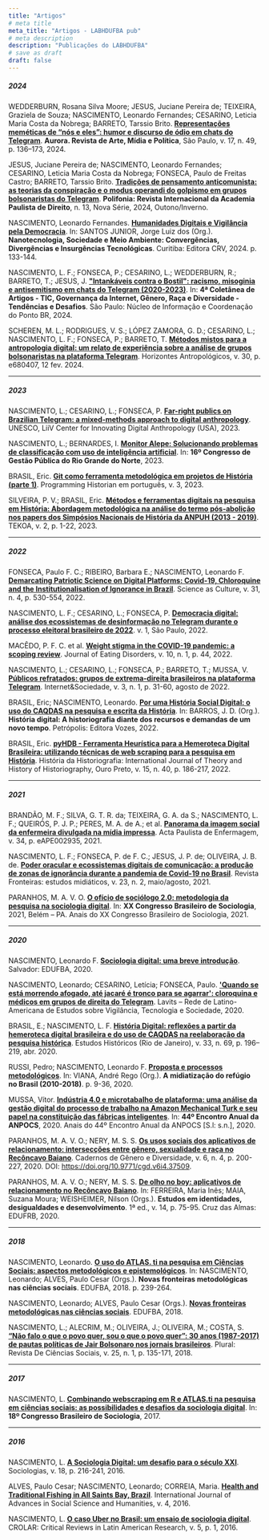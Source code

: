 ```yaml
---
title: "Artigos"
# meta title
meta_title: "Artigos - LABHDUFBA pub"
# meta description
description: "Publicações do LABHDUFBA"
# save as draft
draft: false
---
```


##### 2024

WEDDERBURN, Rosana Silva Moore; JESUS, Juciane Pereira de; TEIXEIRA, Graziela de Souza; NASCIMENTO, Leonardo Fernandes; CESARINO, Leticia Maria Costa da Nobrega; BARRETO, Tarssio Brito. **[Representações meméticas de “nós e eles”: humor e discurso de ódio em chats do Telegram](https://revistas.pucsp.br/index.php/aurora/article/view/66490/45721)**. **Aurora. Revista de Arte, Mídia e Política**, São Paulo, v. 17, n. 49, p. 136–173, 2024.

JESUS, Juciane Pereira de; NASCIMENTO, Leonardo Fernandes; CESARINO, Leticia Maria Costa da Nobrega; FONSECA, Paulo de Freitas Castro; BARRETO, Tarssio Brito. **[Tradições de pensamento anticomunista: as teorias da conspiração e o modus operandi do golpismo em grupos bolsonaristas do Telegram](https://apd.org.br/anexo-tradicoes-de-pensamento-anticomunista-as-teorias-da-conspiracao-e-o-modus-operandi-do-golpismo-em-grupos-bolsonaristas-do-telegram-traditions-of-anti-communist-thought-cons/)**. **Polifonia: Revista Internacional da Academia Paulista de Direito**, n. 13, Nova Série, 2024, Outono/Inverno.

NASCIMENTO, Leonardo Fernandes. **[Humanidades Digitais e Vigilância pela Democracia](https://drive.google.com/file/d/11jYi4dSKf3qigI05A1KGYv9Y9-sCvmE0/view)**. In: SANTOS JUNIOR, Jorge Luiz dos (Org.). **Nanotecnologia, Sociedade e Meio Ambiente: Convergências, Divergências e Insurgências Tecnológicas**. Curitiba: Editora CRV, 2024. p. 133-144.

NASCIMENTO, L. F.; FONSECA, P.; CESARINO, L.; WEDDERBURN, R.; BARRETO, T.; JESUS, J. **["Intankáveis contra o Bostil": racismo, misoginia e antisemitismo em chats do Telegram (2020-2023)](https://cgi.br/media/docs/publicacoes/1/20240522075208/4-coletanea-artigos-tic-governanca-genero-raca-diversidade.pdf)**. In: **4ª Coletânea de Artigos - TIC, Governança da Internet, Gênero, Raça e Diversidade - Tendências e Desafios**. São Paulo: Núcleo de Informação e Coordenação do Ponto BR, 2024.

SCHEREN, M. L.; RODRIGUES, V. S.; LÓPEZ ZAMORA, G. D.; CESARINO, L.; NASCIMENTO, L. F.; FONSECA, P.; BARRETO, T. **[Métodos mistos para a antropologia digital: um relato de experiência sobre a análise de grupos bolsonaristas na plataforma Telegram](https://doi.org/10.1590/1806-9983e680407)**. Horizontes Antropológicos, v. 30, p. e680407, 12 fev. 2024. 

---

##### 2023

NASCIMENTO, L.; CESARINO, L.; FONSECA, P. **[Far-right publics on Brazilian Telegram: a mixed-methods approach to digital anthropology](https://unesdoc.unesco.org/ark:/48223/pf0000384901?fbclid=PAAaYTjUhU1xAsgLh-alU1N9HvzRTb81awgiQH0T9qenpXh2MnLbHahM8SBN8_aem_AXd6ekQU0vVsrNXUiJcN7tXeY_ANUn9_V8mus861IZmIPH4s8H5F-f8ihWLFdq86V9o)**. UNESCO, LiiV Center for Innovating Digital Anthropology (USA), 2023.

NASCIMENTO, L.; BERNARDES, I. **[Monitor Alepe: Solucionando problemas de classificação com uso de inteligência artificial](https://congesp.rn.gov.br/anais/v-16/experiencias-inovadoras-na-gestao-publica/monitor-alepe-solucionando-problemas-de-classificacao-com-uso-de-inteligencia-artificial.pdf)**. In: **16º Congresso de Gestão Pública do Rio Grande do Norte**, 2023.

BRASIL, Eric. **[Git como ferramenta metodológica em projetos de História (parte 1)](https://doi.org/10.46430/phpt0045)**. Programming Historian em português, v. 3, 2023.

SILVEIRA, P. V.; BRASIL, Eric. **[Métodos e ferramentas digitais na pesquisa em História: Abordagem metodológica na análise do termo pós-abolição nos papers dos Simpósios Nacionais de História da ANPUH (2013 - 2019)](https://revistas.unila.edu.br/tekoa/article/download/3780/3299)**. TEKOA, v. 2, p. 1-22, 2023.

------

##### 2022

FONSECA, Paulo F. C.; RIBEIRO, Barbara E.; NASCIMENTO, Leonardo F. **[Demarcating Patriotic Science on Digital Platforms: Covid-19, Chloroquine and the Institutionalisation of Ignorance in Brazil](https://doi.org/10.1080/09505431.2022.2105691)**. Science as Culture, v. 31, n. 4, p. 530-554, 2022.

NASCIMENTO, L. F.; CESARINO, L.; FONSECA, P. **[Democracia digital: análise dos ecossistemas de desinformação no Telegram durante o processo eleitoral brasileiro de 2022](https://internetlab.org.br/wp-content/uploads/2022/08/telegram-01-relatorio-06-1.pdf)**. v. 1, São Paulo, 2022.

MACÊDO, P. F. C. et al. **[Weight stigma in the COVID-19 pandemic: a scoping review](https://link.springer.com/article/10.1186/s40337-022-00563-4)**. Journal of Eating Disorders, v. 10, n. 1, p. 44, 2022.

NASCIMENTO, L.; CESARINO, L.; FONSECA, P.; BARRETO, T.; MUSSA, V. **[Públicos refratados: grupos de extrema-direita brasileiros na plataforma Telegram](https://revista.internetlab.org.br/wp-content/uploads/2023/01/publicos.pdf)**. Internet&Sociedade, v. 3, n. 1, p. 31-60, agosto de 2022.

BRASIL, Eric; NASCIMENTO, Leonardo. **[Por uma História Social Digital: o uso do CAQDAS na pesquisa e escrita da História](https://www.amazon.com.br/História-digital-historiografia-recursos-demandas-ebook/dp/B0B5Y63944/ref=sr_1_1)**. In: BARROS, J. D. (Org.). **História digital: A historiografia diante dos recursos e demandas de um novo tempo**. Petrópolis: Editora Vozes, 2022.

BRASIL, Eric. **[pyHDB - Ferramenta Heurística para a Hemeroteca Digital Brasileira: utilizando técnicas de web scraping para a pesquisa em História](https://doi.org/10.15848/hh.v15i40.1904)**. História da Historiografia: International Journal of Theory and History of Historiography, Ouro Preto, v. 15, n. 40, p. 186-217, 2022.

------

##### 2021

BRANDÃO, M. F.; SILVA, G. T. R. da; TEIXEIRA, G. A. da S.; NASCIMENTO, L. F.; QUEIRÓS, P. J. P.; PERES, M. A. de A.; et al. **[Panorama da imagem social da enfermeira divulgada na mídia impressa](https://doi.org/10.37689/acta-ape/2021AO002935)**. Acta Paulista de Enfermagem, v. 34, p. eAPE002935, 2021.

NASCIMENTO, L. F.; FONSECA, P. de F. C.; JESUS, J. P. de; OLIVEIRA, J. B. de. **[Poder oracular e ecossistemas digitais de comunicação: a produção de zonas de ignorância durante a pandemia de Covid-19 no Brasil](https://revistas.unisinos.br/index.php/fronteiras/article/view/22620)**. Revista Fronteiras: estudos midiáticos, v. 23, n. 2, maio/agosto, 2021.

PARANHOS, M. A. V. O. **[O ofício de sociólogo 2.0: metodologia da pesquisa na sociologia digital](https://www.sbs2021.sbsociologia.com.br/atividade/view?q=YToyOntzOjY6InBhcmFtcyI7czozNToiYToxOntzOjEyOiJJRF9BVElWSURBREUiO3M6MjoiNDYiO30iO3M6MToiaCI7czozMjoiMzFjOTFkNDAzMDBmMTQyMWE0MWRiZWM4NjQ4ZTUyYTkiO30%3D&ID_ATIVIDADE=46)**. In: **XX Congresso Brasileiro de Sociologia**, 2021, Belém – PA. Anais do XX Congresso Brasileiro de Sociologia, 2021.

------

##### 2020

NASCIMENTO, Leonardo F. **[Sociologia digital: uma breve introdução](https://repositorio.ufba.br/bitstream/ri/32746/5/SociologiaDigitalPDF.pdf)**. Salvador: EDUFBA, 2020.

NASCIMENTO, Leonardo; CESARINO, Letícia; FONSECA, Paulo. **['Quando se está morrendo afogado, até jacaré é tronco para se agarrar': cloroquina e médicos em grupos de direita do Telegram](https://lavits.org/lavits_covid19_22-quando-se-esta-morrendo-afogado-ate-jacare-e-tronco-para-se-agarrar1-cloroquina-e-medicos-em-grupos-de-direita-do-telegram/)**. Lavits – Rede de Latino-Americana de Estudos sobre Vigilância, Tecnologia e Sociedade, 2020.

BRASIL, E.; NASCIMENTO, L. F. **[História Digital: reflexões a partir da hemeroteca digital brasileira e do uso de CAQDAS na reelaboração da pesquisa histórica](https://www.scielo.br/j/eh/a/XNJJWhFFzPKdkhF6cyj5BJv/?lang=pt)**. Estudos Históricos (Rio de Janeiro), v. 33, n. 69, p. 196–219, abr. 2020.

RUSSI, Pedro; NASCIMENTO, Leonardo F. **[Proposta e processos metodológicos](https://portalantigo.ipea.gov.br/agencia/images/stories/PDFs/livros/livros/200824_lv_199651_midiatizacao_web.PDF#page=11)**. In: VIANA, André Rego (Org.). **A midiatização do refúgio no Brasil (2010-2018)**. p. 9-36, 2020.

MUSSA, Vítor. **[Indústria 4.0 e microtabalho de plataforma: uma análise da gestão digital do processo de trabalho na Amazon Mechanical Turk e seu papel na constituição das fábricas inteligentes](https://www.anpocs2020.sinteseeventos.com.br/trabalho/view?ID_TRABALHO=3347)**. In: **44º Encontro Anual da ANPOCS**, 2020. Anais do 44º Encontro Anual da ANPOCS [S.l: s.n.], 2020.

PARANHOS, M. A. V. O.; NERY, M. S. S. **[Os usos sociais dos aplicativos de relacionamento: intersecções entre gênero, sexualidade e raça no Recôncavo Baiano](https://periodicos.ufba.br/index.php/cadgendiv/article/view/37509)**. Cadernos de Gênero e Diversidade, v. 6, n. 4, p. 200-227, 2020. DOI: https://doi.org/10.9771/cgd.v6i4.37509.

PARANHOS, M. A. V. O.; NERY, M. S. S. **[De olho no boy: aplicativos de relacionamento no Recôncavo Baiano](https://ufrb.edu.br/editora/titulos-publicados)**. In: FERREIRA, Maria Inês; MAIA, Suzana Moura; WEISHEIMER, Nilson (Orgs.). **Estudos em identidades, desigualdades e desenvolvimento**. 1ª ed., v. 14, p. 75-95. Cruz das Almas: EDUFRB, 2020.

------

##### 2018

NASCIMENTO, Leonardo. **[O uso do ATLAS. ti na pesquisa em Ciências Sociais: aspectos metodológicos e epistemológicos](https://www.researchgate.net/profile/Paulo-Cesar-Alves/publication/329629698_Novas_fronteiras_metodologicas_nas_ciencias_sociais/links/628fe8eb6886635d5ca5df7a/Novas-fronteiras-metodologicas-nas-ciencias-sociais.pdf#page=239)**. In: NASCIMENTO, Leonardo; ALVES, Paulo Cesar (Orgs.). **Novas fronteiras metodológicas nas ciências sociais**. EDUFBA, 2018. p. 239-264.

NASCIMENTO, Leonardo; ALVES, Paulo Cesar (Orgs.). **[Novas fronteiras metodológicas nas ciências sociais](https://www.researchgate.net/publication/329629698_Novas_fronteiras_metodologicas_nas_ciencias_sociais)**. EDUFBA, 2018.

NASCIMENTO, L.; ALECRIM, M.; OLIVEIRA, J.; OLIVEIRA, M.; COSTA, S. **[“Não falo o que o povo quer, sou o que o povo quer”: 30 anos (1987-2017) de pautas políticas de Jair Bolsonaro nos jornais brasileiros](https://www.revistas.usp.br/plural/article/view/149019/146180)**. Plural: Revista De Ciências Sociais, v. 25, n. 1, p. 135-171, 2018.

------

##### 2017

NASCIMENTO, L. **[Combinando webscraping em R e ATLAS.ti na pesquisa em ciências sociais: as possibilidades e desafios da sociologia digital](https://www.researchgate.net/publication/317343570_Combinando_webscraping_em_R_e_ATLASti_na_pesquisa_em_ciencias_sociais_as_possibilidades_e_desafios_da_sociologia_digital)**. In: **18º Congresso Brasileiro de Sociologia**, 2017.

------

##### 2016

NASCIMENTO, L. **[A Sociologia Digital: um desafio para o século XXI](https://www.scielo.br/j/soc/a/y9gtcQSrjjXVyRfryrKpXBk/?format=pdf&lang=pt)**. Sociologias, v. 18, p. 216-241, 2016.

ALVES, Paulo Cesar; NASCIMENTO, Leonardo; CORREIA, Maria. **[Health and Traditional Fishing in All Saints Bay, Brazil](https://www.researchgate.net/publication/300442303_Health_and_Traditional_Fishing_in_All_Saints_Bay_Brazil)**. International Journal of Advances in Social Science and Humanities, v. 4, 2016.

NASCIMENTO, L. **[O caso Uber no Brasil: um ensaio de sociologia digital](https://www.crolar.org/index.php/crolar/article/view/253/pdf)**. CROLAR: Critical Reviews in Latin American Research, v. 5, p. 1, 2016.
